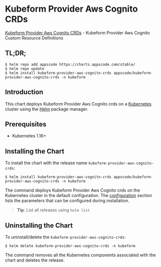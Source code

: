 # Kubeform Provider Aws Cognito CRDs

[Kubeform Provider Aws Cognito CRDs](https://github.com/kubeform) - Kubeform Provider Aws Cognito Custom Resource Definitions

## TL;DR;

```console
$ helm repo add appscode https://charts.appscode.com/stable/
$ helm repo update
$ helm install kubeform-provider-aws-cognito-crds appscode/kubeform-provider-aws-cognito-crds -n kubeform
```

## Introduction

This chart deploys Kubeform Provider Aws Cognito crds on a [Kubernetes](http://kubernetes.io) cluster using the [Helm](https://helm.sh) package manager.

## Prerequisites

- Kubernetes 1.16+

## Installing the Chart

To install the chart with the release name `kubeform-provider-aws-cognito-crds`:

```console
$ helm install kubeform-provider-aws-cognito-crds appscode/kubeform-provider-aws-cognito-crds -n kubeform
```

The command deploys Kubeform Provider Aws Cognito crds on the Kubernetes cluster in the default configuration. The [configuration](#configuration) section lists the parameters that can be configured during installation.

> **Tip**: List all releases using `helm list`

## Uninstalling the Chart

To uninstall/delete the `kubeform-provider-aws-cognito-crds`:

```console
$ helm delete kubeform-provider-aws-cognito-crds -n kubeform
```

The command removes all the Kubernetes components associated with the chart and deletes the release.


